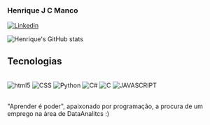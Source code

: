 
### Henrique J C Manco
[![Linkedin](https://img.shields.io/badge/LinkedIn-0077B5?style=for-the-badge&logo=linkedin&logoColor=white)](https://www.linkedin.com/in/henrique-jos%C3%A9-da-costa-man%C3%A7o-2225ab183/)

![Henrique's GitHub stats](https://github-readme-stats.vercel.app/api?username=HenriqueJCManco&show_icons=true&theme=transparent)

## Tecnologias

<div style="display: inline_block"><br>
<img aling = "center" alt="html5" src="https://img.shields.io/badge/HTML5-E34F26?style=for-the-badge&logo=html5&logoColor=white">
<img aling = "center" alt="CSS" src="https://img.shields.io/badge/CSS3-1572B6?style=for-the-badge&logo=css3&logoColor=white">
<img aling = "center" alt="Python" src="https://img.shields.io/badge/Python-14354C?style=for-the-badge&logo=python&logoColor=white">
<img aling = "center" alt="C#" src="https://img.shields.io/badge/C%23-239120?style=for-the-badge&logo=c-sharp&logoColor=white">
<img aling = "center" alt="C" src="https://img.shields.io/badge/C-00599C?style=for-the-badge&logo=c&logoColor=white">
<img aling = "center" alt="JAVASCRIPT" src="https://img.shields.io/badge/JavaScript-323330?style=for-the-badge&logo=javascript&logoColor=F7DF1E">

</div><br>

"Aprender é poder", apaixonado por programação, a procura de um emprego na área de DataAnalitcs :)
